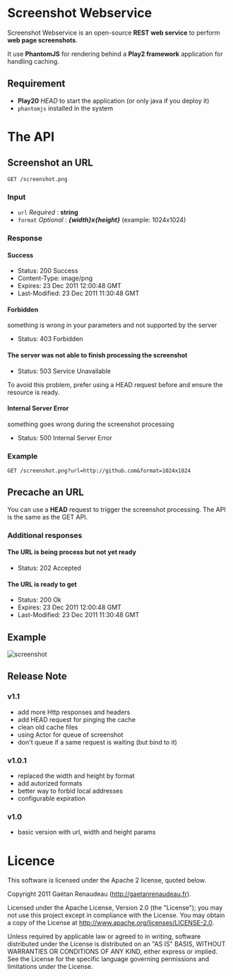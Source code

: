 Screenshot Webservice
=====================

Screenshot Webservice is an open-source **REST web service** to perform **web page screenshots**.

It use **PhantomJS** for rendering behind a **Play2 framework** application for handling caching.

Requirement
-----------

* **Play20** *HEAD* to start the application (or only java if you deploy it)
* `phantomjs` installed in the system


The API
=======

Screenshot an URL
-----------------

`GET /screenshot.png`

### Input

* `url` *Required* : **string**
* `format` *Optional* : ***{width}*x*{height}*** (example: 1024x1024)

### Response

#### Success
* Status: 200 Success
* Content-Type: image/png
* Expires: 23 Dec 2011 12:00:48 GMT
* Last-Modified: 23 Dec 2011 11:30:48 GMT

#### Forbidden
something is wrong in your parameters and not supported by the server

* Status: 403 Forbidden

#### The server was not able to finish processing the screenshot

* Status: 503 Service Unavailable

To avoid this problem, prefer using a HEAD request before and ensure the resource is ready.


#### Internal Server Error
something goes wrong during the screenshot processing

* Status: 500 Internal Server Error


### Example

`GET /screenshot.png?url=http://github.com&format=1024x1024`

Precache an URL
-----------------
You can use a **HEAD** request to trigger the screenshot processing.
The API is the same as the GET API.

### Additional responses

#### The URL is being process but not yet ready
* Status: 202 Accepted

#### The URL is ready to get
* Status: 200 Ok
* Expires: 23 Dec 2011 12:00:48 GMT
* Last-Modified: 23 Dec 2011 11:30:48 GMT


Example
-------

![screenshot](http://i.imgur.com/rt3w6.png)


Release Note
------------

### v1.1
  * add more Http responses and headers
  * add HEAD request for pinging the cache
  * clean old cache files
  * using Actor for queue of screenshot
  * don't queue if a same request is waiting (but bind to it)

### v1.0.1
  * replaced the width and height by format
  * add autorized formats
  * better way to forbid local addresses
  * configurable expiration

### v1.0
  * basic version with url, width and height params

Licence
=======

This software is licensed under the Apache 2 license, quoted below.

Copyright 2011 Gaëtan Renaudeau (http://gaetanrenaudeau.fr).

Licensed under the Apache License, Version 2.0 (the "License"); you may not use this project except in compliance with the License. You may obtain a copy of the License at http://www.apache.org/licenses/LICENSE-2.0.

Unless required by applicable law or agreed to in writing, software distributed under the License is distributed on an "AS IS" BASIS, WITHOUT WARRANTIES OR CONDITIONS OF ANY KIND, either express or implied. See the License for the specific language governing permissions and limitations under the License.

